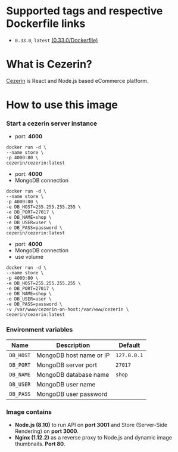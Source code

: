 # Supported tags and respective Dockerfile links

- ```0.33.0```, ```latest```
[(0.33.0/Dockerfile)](https://github.com/cezerin/docker-cezerin/blob/master/images/0.33.0/Dockerfile)


# What is Cezerin?
[Cezerin](https://github.com/cezerin/cezerin) is React and Node.js based eCommerce platform.

# How to use this image

### Start a cezerin server instance
- port: **4000**

```shell
docker run -d \
--name store \
-p 4000:80 \
cezerin/cezerin:latest
```

- port: **4000**
- MongoDB connection

```shell
docker run -d \
--name store \
-p 4000:80 \
-e DB_HOST=255.255.255.255 \
-e DB_PORT=27017 \
-e DB_NAME=shop \
-e DB_USER=user \
-e DB_PASS=password \
cezerin/cezerin:latest
```

- port: **4000**
- MongoDB connection
- use volume


```shell
docker run -d \
--name store \
-p 4000:80 \
-e DB_HOST=255.255.255.255 \
-e DB_PORT=27017 \
-e DB_NAME=shop \
-e DB_USER=user \
-e DB_PASS=password \
-v /var/www/cezerin-on-host:/var/www/cezerin \
cezerin/cezerin:latest
```

### Environment variables

Name|Description|Default
-|-|-
`DB_HOST`|MongoDB host name or IP|`127.0.0.1`
`DB_PORT`|MongoDB server port|`27017`
`DB_NAME`|MongoDB database name|`shop`
`DB_USER`|MongoDB user name|
`DB_PASS`|MongoDB user password|

### Image contains

- **Node.js (8.10)** to run
API on **port 3001** and
Store (Server-Side Rendering) on **port 3000**.
- **Nginx (1.12.2)** as a reverse proxy to Node.js and dynamic image thumbnails. **Port 80**.
